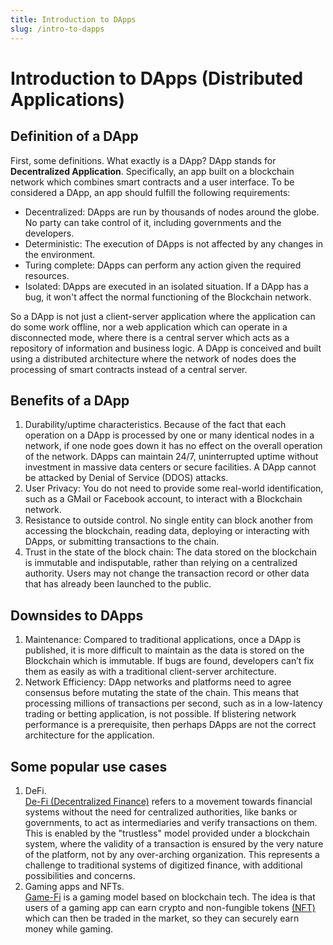 ```yaml
---
title: Introduction to DApps
slug: /intro-to-dapps
---
```


# Introduction to DApps (Distributed Applications)

## Definition of a DApp

First, some definitions. What exactly is a DApp? DApp stands for **Decentralized Application**. Specifically, an app built on a blockchain network which combines smart contracts and a user interface. 
To be considered a DApp, an app should fulfill the following requirements:

 - Decentralized: DApps are run by thousands of nodes around the globe. No party can take control of it, including governments and the developers.
 - Deterministic: The execution of DApps is not affected by any changes in the environment.
 - Turing complete: DApps can perform any action given the required resources.
 - Isolated: DApps are executed in an isolated situation. If a DApp has a bug, it won't affect the normal functioning of the Blockchain network.

So a DApp is not just a client-server application where the application can do some work offline, nor a web application which can operate in a disconnected mode, where there is a central server which acts as a repository of information and business logic. A DApp is conceived and built using a distributed architecture where the network of nodes does the processing of smart contracts instead of a central server. 

## Benefits of a DApp

 1. Durability/uptime characteristics. Because of the fact that each operation on a DApp is processed by one or many identical nodes in a network, if one node goes down it has no effect on the overall operation of the network. DApps can maintain 24/7, uninterrupted uptime without investment in massive data centers or secure facilities. A DApp cannot be attacked by Denial of Service (DDOS) attacks. 
 2. User Privacy: You do not need to provide some real-world identification, such as a GMail or Facebook account, to interact with a Blockchain network. 
 3. Resistance to outside control. No single entity can block another from accessing the blockchain, reading data, deploying or interacting with DApps, or submitting transactions to the chain. 
 4. Trust in the state of the block chain: The data stored on the blockchain is immutable and indisputable, rather than relying on a centralized authority. Users may not change the transaction record or other data that has already been launched to the public.


## Downsides to DApps

 1. Maintenance: Compared to traditional applications, once a DApp is published, it is more difficult to maintain as the data is stored on the Blockchain which is immutable. If bugs are found, developers can’t fix them as easily as with a traditional client-server architecture.
 2. Network Efficiency: DApp networks and platforms need to agree consensus before mutating the state of the chain. This means that processing millions of transactions per second, such as in a low-latency trading or betting application, is not possible. If blistering network performance is a prerequisite, then perhaps DApps are not the correct architecture for the application. 

## Some popular use cases

 1. DeFi.  
    [De-Fi (Decentralized Finance)](https://www.investopedia.com/decentralized-finance-defi-5113835) refers to a movement towards financial systems without the need for centralized authorities, like banks or governments, to act as intermediaries and verify transactions on them. This is enabled by the "trustless" model provided under a blockchain system, where the validity of a transaction is ensured by the very nature of the platform, not by any over-arching organization. This represents a challenge to traditional systems of digitized finance, with additional possibilities and concerns.
 2. Gaming apps and NFTs.   
    [Game-Fi](https://gamefi.org/) is a gaming model based on blockchain tech. The idea is that users of a gaming app can earn crypto and non-fungible tokens [(NFT)](https://www.investopedia.com/non-fungible-tokens-nft-5115211) which can then be traded in the market, so they can securely earn money while gaming. 








